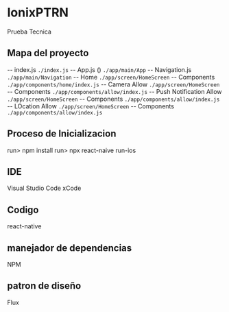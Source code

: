 # IonixPTRN
 Prueba Tecnica

## Mapa del proyecto

-- index.js  `./index.js`
    -- App.js () `./app/main/App`
        -- Navigation.js  `./app/main/Navigation`
            -- Home `./app/screen/HomeScreen` 
                    -- Components  `./app/components/home/index.js` 
            -- Camera Allow `./app/screen/HomeScreen` 
                    -- Components  `./app/components/allow/index.js` 
            -- Push Notification Allow `./app/screen/HomeScreen` 
                    -- Components  `./app/components/allow/index.js` 
            -- LOcation Allow `./app/screen/HomeScreen` 
                    -- Components  `./app/components/allow/index.js`
            

## Proceso de Inicializacion

run> npm install
run> npx react-naive run-ios

## IDE

Visual Studio Code
xCode

## Codigo

react-native

## manejador de dependencias 
NPM

## patron de diseño
Flux



